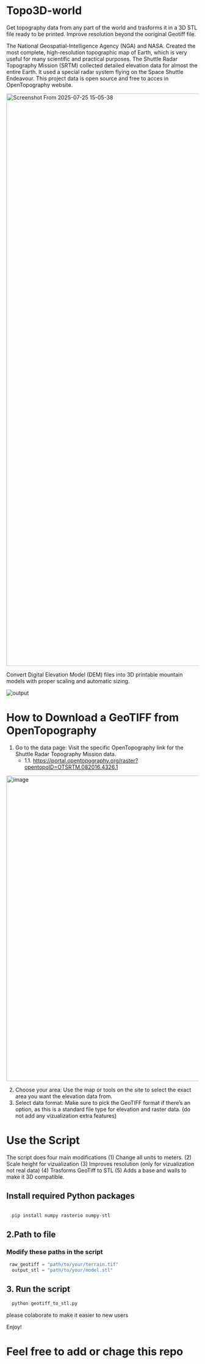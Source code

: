 # Topo3D-world
Get topography data from any part of the world and trasforms it in a 3D STL file ready to be printed. Improve resolution beyond the ooriginal Geotiff file.

The National Geospatial-Intelligence Agency (NGA) and NASA. Created the most complete, high-resolution topographic map of Earth, which is very useful for many scientific and practical purposes. The Shuttle Radar Topography Mission (SRTM) collected detailed elevation data for almost the entire Earth. It used a special radar system flying on the Space Shuttle Endeavour. This project data is open source and free to acces in OpenTopography website. 

<img width="2549" height="1499" alt="Screenshot From 2025-07-25 15-05-38" src="https://github.com/user-attachments/assets/33391e51-d3ba-4ac2-a8c7-47787a2e39a9" />

Convert Digital Elevation Model (DEM) files into 3D printable mountain models with proper scaling and automatic sizing. 

![output](https://github.com/user-attachments/assets/1f0f4a4a-ba7b-4223-95a6-be187c9740d0)


# How to Download a GeoTIFF from OpenTopography 
 
  1. Go to the data page: Visit the specific OpenTopography link for the Shuttle Radar Topography Mission data.
     - 1.1. https://portal.opentopography.org/raster?opentopoID=OTSRTM.082016.4326.1   


<img width="1600" height="800" alt="image" src="https://github.com/user-attachments/assets/b91c2ebe-1121-4f75-aa67-418287d594e6" />

  2. Choose your area: Use the map or tools on the site to select the exact area you want the elevation data from.
  3. Select data format: Make sure to pick the GeoTIFF format if there’s an option, as this is a standard file type for elevation and raster data. (do not add any vizualization extra features)
     

# Use the Script
The script does four main modifications 
(1) Change all units to meters. 
(2) Scale height for vizualization 
(3) Improves resolution (only for vizualization not real data) 
(4) Trasforms GeoTiff to STL 
(5) Adds a base and walls to make it 3D compatible.

## Install required Python packages

```python

  pip install numpy rasterio numpy-stl

```
  
## 2.Path to file

### Modify these paths in the script
```python
 raw_geotiff = "path/to/your/terrain.tif"
  output_stl = "path/to/your/model.stl"
```
## 3. Run the script
```python
  python geotiff_to_stl.py
```

please colaborate to make it easier to new users

Enjoy!

# Feel free to add or chage this repo
